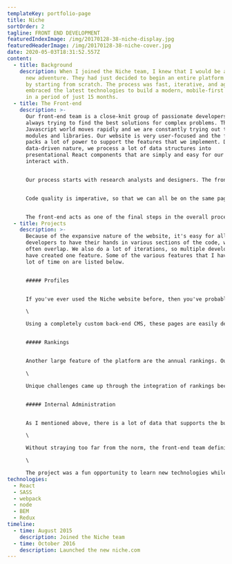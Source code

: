 ```yaml
---
templateKey: portfolio-page
title: Niche
sortOrder: 2
tagline: FRONT END DEVELOPMENT
featuredIndexImage: /img/20170128-38-niche-display.jpg
featuredHeaderImage: /img/20170128-38-niche-cover.jpg
date: 2020-05-03T18:31:52.557Z
content:
  - title: Background
    description: When I joined the Niche team, I knew that I would be a part of a
      new adventure. They had just decided to begin an entire platform overall
      by starting from scratch. The process was fast, iterative, and agile. We
      embraced the latest technologies to build a modern, mobile-first platform
      in a period of just 15 months.
  - title: The Front-end
    description: >-
      Our front-end team is a close-knit group of passionate developers that are
      always trying to find the best solutions for complex problems. The
      Javascript world moves rapidly and we are constantly trying out the latest
      modules and libraries. Our website is very user-focused and the front-end
      packs a lot of power to support the features that we implement. Due to our
      data-driven nature, we process a lot of data structures into
      presentational React components that are simply and easy for our users to
      interact with.


      Our process starts with research analysts and designers. The front-end team is brought into the discussion once features have been deemed a priority. Since we're a small team, we generally have one lead developer on each project, but are all able to some from feature to feature if need be.


      Code quality is imperative, so that we can all be on the same page. After 15 months of very fast development, we put effort into bring our quality up to a set of standards, which we modeled after other leading Javascript standards. Unit tests and documentation have a vital importance to us in new feature development, as well as our code review process.


      The front-end acts as one of the final steps in the overall process, just before QA, design review, and deployment.
  - title: Projects
    description: >-
      Because of the expansive nature of the website, it's easy for all of the
      developers to have their hands in various sections of the code, which
      often overlap. We also do a lot of iterations, so multiple developers may
      have created one feature. Some of the various features that I have spent a
      lot of time on are listed below.


      ##### Profiles


      If you've ever used the Niche website before, then you've probably realized the abundance of schools, colleges, and neighborhoods that are available. Each page that shows specific data these places is a profile. These pages are completely dynamic and data-driven.\

      \

      Using a completely custom back-end CMS, these pages are easily deployable and maintainable. The front-end expects a unique form of data, which it then renders many different React components to form a valid page. The process took a few iterations, but the front-end features a component library where we can easily add, modify, and create new areas of content on any given profile page - all from one data object.


      ##### Rankings


      Another large feature of the platform are the annual rankings. Our data scientists use unique algorithms and processes to calculate a methodology for grading schools, colleges, and neighborhoods. Displaying this data on the front-end also required an extensive integration of back-end data.\

      \

      Unique challenges came up through the integration of rankings because of the mixture of content that we show on a rankings page. Most of the information that you will see is data provided from our back-end, but we also mix in ad units and various calls to action. All of the rankings pages are built on-the-fly with up-to-date information; therefore, creating modular components that can mix together various content types was a challenge.


      ##### Internal Administration


      As I mentioned above, there is a lot of data that supports the business. Having a way to intuitively manage this data is crucial for internal operations. I was recently tasked with building out the first administration system for internal use. This application was only the second major application to be developed from the ground up since my time at Niche. Starting fresh definitely has its benefits, but is a daunting task given the many ways that front-end architecture can be designed.\

      \

      Without straying too far from the norm, the front-end team definitely agreed that this was an opportunity to focus on some newer modules and libraries that we had always wanted to toy with, but never found a good way to incorporate into the existing website. Most notedly, redux has become what seems like an industry standard with React applications. As well, package management with Yarn was a new development that seemed to have taken strong hold in the community. Together, I created a brand new application running on Node and Express that integrated redux into our React setup for state management.\

      \

      The project was a fun opportunity to learn new technologies while also creating a foundation for internal tooling.
technologies:
  - React
  - SASS
  - webpack
  - node
  - BEM
  - Redux
timeline:
  - time: August 2015
    description: Joined the Niche team
  - time: October 2016
    description: Launched the new niche.com
---
```

